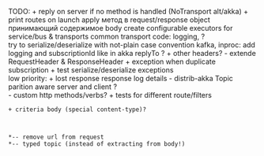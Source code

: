 TODO:
    + reply on server if no method is handled (NoTransport alt/akka)
    + print routes on launch
    apply метод в request/response object принимающий содержимое body
    create configurable executors for service/bus & transports
    common transport code: logging, ?    
    try to serialize/deserialize with not-plain case convention
    kafka, inproc: add logging and subscriptionId like in akka
    replyTo ?
    + other headers? - extende RequestHeader & ResponseHeader
    + exception when duplicate subscription
    + test serialize/deserialize exceptions    
    low priority:
      + lost response response log details
    - distrib-akka Topic parition aware server and client ?    
    - custom http methods/verbs?
    + tests for different route/filters

    + criteria body (special content-type)?
    
    
    
    *-- remove url from request
    *-- typed topic (instead of extracting from body!) 
